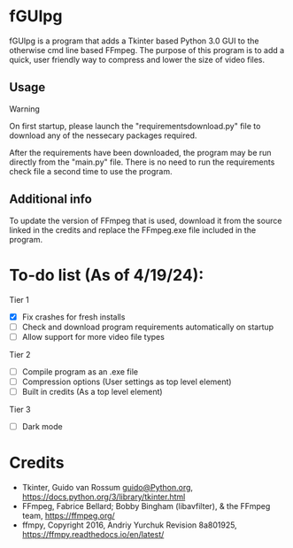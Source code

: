 # fGUIpg
fGUIpg is a program that adds a Tkinter based Python 3.0 GUI to the otherwise cmd line based FFmpeg. 
The purpose of this program is to add a quick, user friendly way to compress and lower the size of video files.

## Usage
> [!WARNING]
> On first startup, please launch the "requirementsdownload.py" file to download any of the nessecary packages required.

After the requirements have been downloaded, the program may be run directly from the "main.py" file.
There is no need to run the requirements check file a second time to use the program.

## Additional info
To update the version of FFmpeg that is used, download it from the source linked in the credits and replace the FFmpeg.exe file included in the program. <br />

# To-do list (As of 4/19/24):
Tier 1
- [x] Fix crashes for fresh installs
- [ ] Check and download program requirements automatically on startup
- [ ] Allow support for more video file types

Tier 2
- [ ] Compile program as an .exe file
- [ ] Compression options (User settings as top level element)
- [ ] Built in credits (As a top level element)

Tier 3
- [ ] Dark mode <br />

# Credits
- Tkinter, Guido van Rossum <guido@Python.org>, https://docs.python.org/3/library/tkinter.html
- FFmpeg, Fabrice Bellard; Bobby Bingham (libavfilter), & the FFmpeg team, https://ffmpeg.org/
- ffmpy, Copyright 2016, Andriy Yurchuk Revision 8a801925, https://ffmpy.readthedocs.io/en/latest/